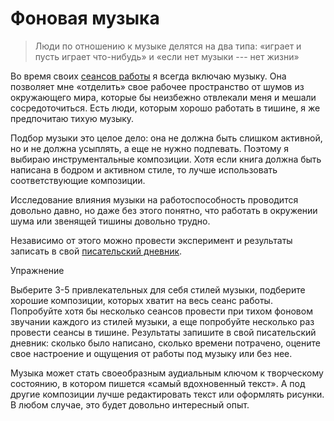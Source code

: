 
# Фоновая музыка

> Люди по отношению к музыке делятся на два типа: «играет и пусть
> играет что-нибудь» и «если нет музыки --- нет жизни»

Во время своих [сеансов работы](writing-session.md) я всегда включаю
музыку.  Она позволяет мне «отделить» свое рабочее пространство от
шумов из окружающего мира, которые бы неизбежно отвлекали меня и
мешали сосредоточиться.  Есть люди, которым хорошо работать в тишине,
я же предпочитаю тихую музыку.

Подбор музыки это целое дело: она не должна быть слишком активной, но
и не должна усыплять, а еще не нужно подпевать.  Поэтому я выбираю
инструментальные композиции.  Хотя если книга должна быть написана в
бодром и активном стиле, то лучше использовать соответствующие
композиции.

Исследование влияния музыки на работоспособность проводится довольно
давно, но даже без этого понятно, что работать в окружении шума или
звенящей тишины довольно трудно.

Независимо от этого можно провести эксперимент и результаты записать в
свой [писательский дневник](diary.md).

Упражнение

Выберите 3-5 привлекательных для себя стилей музыки, подберите хорошие
композиции, которых хватит на весь сеанс работы.  Попробуйте хотя бы
несколько сеансов провести при тихом фоновом звучании каждого из
стилей музыки, а еще попробуйте несколько раз провести сеансы в
тишине.  Результаты запишите в свой писательский дневник: сколько было
написано, сколько времени потрачено, оцените свое настроение и
ощущения от работы под музыку или без нее.

Музыка может стать своеобразным аудиальным ключом к творческому
состоянию, в котором пишется «самый вдохновенный текст».  А под другие
композиции лучше редактировать текст или оформлять рисунки.  В любом
случае, это будет довольно интересный опыт.
